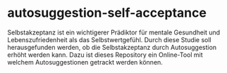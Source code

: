 # autosuggestion-self-acceptance
Selbstakzeptanz ist ein wichtigerer Prädiktor für mentale Gesundheit und Lebenszufriedenheit als das Selbstwertgefühl. Durch diese Studie soll herausgefunden werden, ob die Selbstakzeptanz durch Autosuggestion erhöht werden kann. Dazu ist dieses Repository ein Online-Tool mit welchem Autosuggestionen getrackt werden können.
